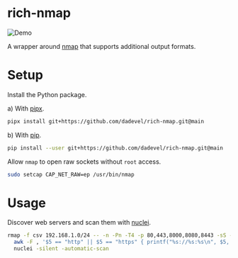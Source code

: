 # rich-nmap

![Demo](./assets/demo.gif)

A wrapper around [nmap](https://nmap.org/) that supports additional output formats.

# Setup

Install the Python package.

a) With [pipx](https://github.com/pypa/pipx).

~~~ bash
pipx install git+https://github.com/dadevel/rich-nmap.git@main
~~~

b) With [pip](https://github.com/pypa/pip).

~~~ bash
pip install --user git+https://github.com/dadevel/rich-nmap.git@main
~~~

Allow `nmap` to open raw sockets without `root` access.

~~~ bash
sudo setcap CAP_NET_RAW=ep /usr/bin/nmap
~~~

# Usage

Discover web servers and scan them with [nuclei](https://github.com/projectdiscovery/nuclei).

~~~ bash
rmap -f csv 192.168.1.0/24 -- -n -Pn -T4 -p 80,443,8000,8080,8443 -sS -sV --version-intensity 0 | \
  awk -F , '$5 == "http" || $5 == "https" { printf("%s://%s:%s\n", $5, $1, $3); }' | \
  nuclei -silent -automatic-scan
~~~
